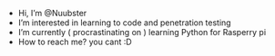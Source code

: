 - Hi, I’m @Nuubster
- I’m interested in learning to code and penetration testing
- I’m currently ( procrastinating on ) learning Python for Rasperry pi
- How to reach me? you cant :D

<!---
Nuubster/Nuubster is a ✨ special ✨ repository because its `README.md` (this file) appears on your GitHub profile.
You can click the Preview link to take a look at your changes.
--->
